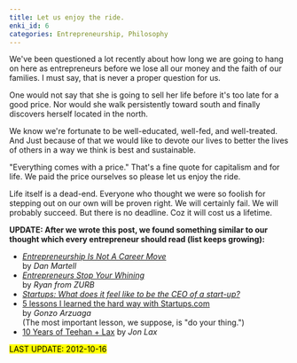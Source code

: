 ```yaml
---
title: Let us enjoy the ride.
enki_id: 6
categories: Entrepreneurship, Philosophy
---
```

We've been questioned a lot recently about how long we are going to hang on here as entrepreneurs before we lose all our money and the faith of our families. I must say, that is never a proper question for us.

One would not say that she is going to sell her life before it's too late for a good price. Nor would she walk persistently toward south and finally discovers herself located in the north.

We know we're fortunate to be well-educated, well-fed, and well-treated. And Just because of that we would like to devote our lives to better the lives of others in a way we think is best and sustainable.

"Everything comes with a price." That's a fine quote for capitalism and for life. We paid the price ourselves so please let us enjoy the ride.

Life itself is a dead-end. Everyone who thought we were so foolish for stepping out on our own will be proven right. We will certainly fail. We will probably succeed. But there is no deadline. Coz it will cost us a lifetime.

**UPDATE: After we wrote this post, we found something similar to our thought which every entrepreneur should read (list keeps growing):**

* [*Entrepreneurship Is Not A Career Move*](http://www.danmartell.com/entrepreneurship-is-not-a-career-move/
) <br>
by *Dan Martell*
* [*Entrepreneurs Stop Your Whining*
](http://www.zurb.com/article/999/entrepreneurs-stop-your-whining)<br>
by *Ryan from ZURB*
* [*Startups: What does it feel like to be the CEO of a start-up?*
](http://www.quora.com/Startups/What-does-it-feel-like-to-be-the-CEO-of-a-start-up)
* [5 lessons I learned the hard way with Startups.com](http://thenextweb.com/entrepreneur/2012/07/15/5-lessons-i-learned-the-hard-way-with-startups-com/?utm_source=newsletter&utm_medium=email&utm_campaign=daily)<br>
by *Gonzo Arzuaga*<br>
(The most important lesson, we suppose, is "do your thing.")
* [10 Years of Teehan + Lax](http://www.teehanlax.com/blog/10-years-of-teehan-lax/)
by *Jon Lax*

<mark>LAST UPDATE: 2012-10-16</mark>
